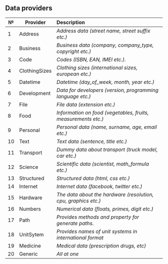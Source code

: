 ## Data providers

| №   | Provider        | Description                                                    |
|---  | ------------- |:-------------                                           |
| 1   | Address         | *Address data (street name, street suffix etc.)*               |
| 2   | Business        | *Business data (company, company_type, copyright etc.)*        |
| 3   | Code            | *Codes (ISBN, EAN, IMEI etc.).*                                |
| 4   | ClothingSizes   | *Clothing sizes (international sizes, european etc.)*          |
| 5   | Datetime        | *Datetime (day_of_week, month, year etc.)*                     |
| 6   | Development     | *Data for developers (version, programming language etc.)*     |
| 7   | File            | *File data (extension etc.)*                                   |
| 8   | Food            | *Information on food (vegetables, fruits, measurements etc.)*  |
| 9   | Personal        | *Personal data (name, surname, age, email etc.)*               |
| 10  | Text            | *Text data (sentence, title etc.)*                             |
| 11  | Transport       | *Dummy data about transport (truck model, car etc.)*           |
| 12  | Science         | *Scientific data (scientist, math_formula etc.)*               |
| 13  | Structured      | *Structured data (html, css etc.)*                             |
| 14  | Internet        | *Internet data (facebook, twitter etc.)*                       |
| 15  | Hardware        | *The data about the hardware (resolution, cpu, graphics etc.)* |
| 16  | Numbers         | *Numerical data (floats, primes, digit etc.)*                  |
| 17  | Path            | *Provides methods and property for generate paths.*            |
| 18  | UnitSytem       | *Provides names of unit systems in international format*       |
| 19  | Medicine        | *Medical data (prescription drugs, etc)*                       |
| 20  | Generic         | *All at one*                                                   |
